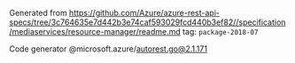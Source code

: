 Generated from https://github.com/Azure/azure-rest-api-specs/tree/3c764635e7d442b3e74caf593029fcd440b3ef82//specification/mediaservices/resource-manager/readme.md tag: `package-2018-07`

Code generator @microsoft.azure/autorest.go@2.1.171


